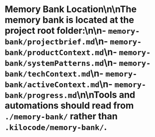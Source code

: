 # Memory Bank Location\n\nThe memory bank is located at the project root folder:\n\n- `memory-bank/projectbrief.md`\n- `memory-bank/productContext.md`\n- `memory-bank/systemPatterns.md`\n- `memory-bank/techContext.md`\n- `memory-bank/activeContext.md`\n- `memory-bank/progress.md`\n\nTools and automations should read from `./memory-bank/` rather than `.kilocode/memory-bank/`.
